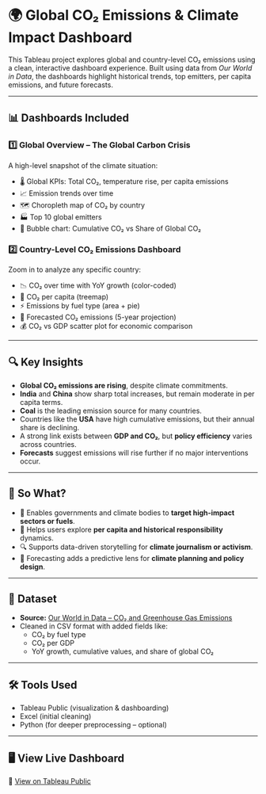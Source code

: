 # 🌍 Global CO₂ Emissions & Climate Impact Dashboard

This Tableau project explores global and country-level CO₂ emissions using a clean, interactive dashboard experience. Built using data from *Our World in Data*, the dashboards highlight historical trends, top emitters, per capita emissions, and future forecasts.

---

## 📊 Dashboards Included

### 1️⃣ Global Overview – The Global Carbon Crisis
A high-level snapshot of the climate situation:
- 🌡️ Global KPIs: Total CO₂, temperature rise, per capita emissions
- 📈 Emission trends over time
- 🗺️ Choropleth map of CO₂ by country
- 🏭 Top 10 global emitters
- 🔘 Bubble chart: Cumulative CO₂ vs Share of Global CO₂

### 2️⃣ Country-Level CO₂ Emissions Dashboard
Zoom in to analyze any specific country:
- 📉 CO₂ over time with YoY growth (color-coded)
- 👤 CO₂ per capita (treemap)
- ⚡ Emissions by fuel type (area + pie)
- 🔮 Forecasted CO₂ emissions (5-year projection)
- 💰 CO₂ vs GDP scatter plot for economic comparison

---

## 🔍 Key Insights

- **Global CO₂ emissions are rising**, despite climate commitments.
- **India** and **China** show sharp total increases, but remain moderate in per capita terms.
- **Coal** is the leading emission source for many countries.
- Countries like the **USA** have high cumulative emissions, but their annual share is declining.
- A strong link exists between **GDP and CO₂**, but **policy efficiency** varies across countries.
- **Forecasts** suggest emissions will rise further if no major interventions occur.

---

## 🎯 So What?

- 📌 Enables governments and climate bodies to **target high-impact sectors or fuels**.
- 🧭 Helps users explore **per capita and historical responsibility** dynamics.
- 🔍 Supports data-driven storytelling for **climate journalism or activism**.
- 🔮 Forecasting adds a predictive lens for **climate planning and policy design**.

---

## 📁 Dataset

- **Source:** [Our World in Data – CO₂ and Greenhouse Gas Emissions](https://ourworldindata.org/co2-and-other-greenhouse-gas-emissions)
- Cleaned in CSV format with added fields like:
  - CO₂ by fuel type
  - CO₂ per GDP
  - YoY growth, cumulative values, and share of global CO₂

---

## 🛠️ Tools Used

- Tableau Public (visualization & dashboarding)
- Excel (initial cleaning)
- Python (for deeper preprocessing – optional)

---

## 🖥️ View Live Dashboard

🔗 [View on Tableau Public]([https://public.tableau.com/](https://public.tableau.com/views/GlobalCO2EmissionDashboard_17439578930190/CountryLevelCO2Emissions?:language=en-GB&publish=yes&:sid=&:redirect=auth&:display_count=n&:origin=viz_share_link))  

